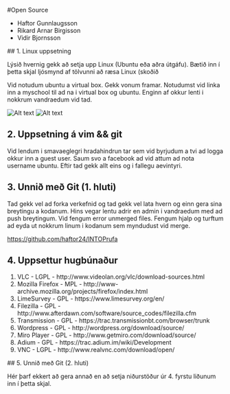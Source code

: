 #Open Source

<ul>
<li>Haftor Gunnlaugsson</li>
<li>Rikard Arnar Birgisson</li>
<li>Vidir Bjornsson</li>
</ul>
## 1. Linux uppsetning

Lýsið hvernig gekk að setja upp Linux (Ubuntu eða aðra útgáfu). Bætið inn í þetta skjal ljósmynd af tölvunni að ræsa Linux (skoðið 

Vid notudum ubuntu a virtual box. Gekk vonum framar. Notudumst vid linka inn a  myschool til ad na i virtual box og ubuntu. Enginn af okkur lenti i nokkrum vandraedum vid tad. 

![Alt text](/home/ubuntu/INTOmarkdown/mynd.jpg)
![Alt text](/home/ubuntu/INTOmarkdown/mynd.jpg "mynd")

## 2. Uppsetning á vim && git

Vid lendum i smavaeglegri hradahindrun tar sem vid byrjudum a tvi ad logga okkur inn a guest user. Saum svo a facebook ad vid attum ad nota username ubuntu. Eftir tad gekk allt eins og i fallegu aevintyri.

## 3. Unnið með Git (1. hluti)

Tad gekk vel ad forka verkefnid og tad gekk vel lata hvern og einn gera sina breytingu a kodanum. Hins vegar lentu adrir en admin i vandraedum med ad push breytingum. Vid fengum error unmerged files. Fengum hjalp og turftum ad eyda ut nokkrum linum i kodanum sem myndudust vid merge.

https://github.com/haftor24/INTOPrufa

## 4. Uppsettur hugbúnaður

<ol>
<li>VLC - LGPL - http://www.videolan.org/vlc/download-sources.html</li> 
<li>Mozilla Firefox - MPL - http://www-archive.mozilla.org/projects/firefox/index.html</li>
<li>LimeSurvey - GPL - https://www.limesurvey.org/en/</li>  
<li>Filezilla - GPL -http://www.afterdawn.com/software/source_codes/filezilla.cfm</li>
<li>Transmission - GPL - https://trac.transmissionbt.com/browser/trunk</li> 
<li>Wordpress - GPL - http://wordpress.org/download/source/</li> 
<li>Miro Player - GPL - http://www.getmiro.com/download/source/</li> 
<li>Adium - GPL - https://trac.adium.im/wiki/Development</li>
<li>VNC - LGPL - http://www.realvnc.com/download/open/</li>
</ol>
## 5. Unnið með Git (2. hluti)

Hér þarf ekkert að gera annað en að setja niðurstöður úr 4. fyrstu liðunum inn í þetta skjal.

